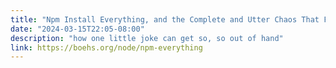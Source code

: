 ```yaml
---
title: "Npm Install Everything, and the Complete and Utter Chaos That Follows"
date: "2024-03-15T22:05-08:00"
description: "how one little joke can get so, so out of hand"
link: https://boehs.org/node/npm-everything
---
```

